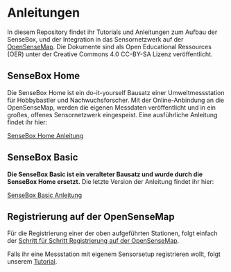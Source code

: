 # Anleitungen

In diesem Repository findet ihr Tutorials und Anleitungen zum Aufbau der SenseBox, und der Integration in das Sensornetzwerk auf der [OpenSenseMap](http://www.opensensemap.org). Die Dokumente sind als Open Educational Ressources (OER) unter der Creative Commons 4.0 CC-BY-SA Lizenz veröffentlicht.

## SenseBox Home

Die SenseBox Home ist ein do-it-yourself Bausatz einer Umweltmessstation für Hobbybastler und Nachwuchsforscher. Mit der Online-Anbindung an die OpenSenseMap, werden die eigenen Messdaten veröffentlicht und in ein großes, offenes Sensornetzwerk eingespeist. Eine ausführliche Anleitung findet ihr hier:

[SenseBox Home Anleitung](https://github.com/sensebox/OER/blob/master/SenseBox%20Tutorials/SenseBoxHome.md)

## SenseBox Basic

**Die SenseBox Basic ist ein veralteter Bausatz und wurde durch die SenseBox Home ersetzt.** Die letzte Version der Anleitung findet ihr hier:

[SenseBox Basic Anleitung](https://github.com/sensebox/OER/blob/master/SenseBox%20Tutorials/SenseBoxBasic.md)

## Registrierung auf der OpenSenseMap

Für die Registrierung einer der oben aufgeführten Stationen, folgt einfach der [Schritt für Schritt Registrierung auf der OpenSenseMap](http://opensensemap.org/#/register). 

Falls ihr eine Messstation mit eigenem Sensorsetup registrieren wollt, folgt unserem [Tutorial](https://github.com/sensebox/OER/blob/master/OSeM%20Tutorials/OSeMCustomSensor.md).
